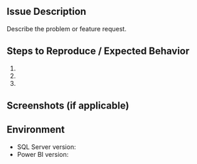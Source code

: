 ## Issue Description
Describe the problem or feature request.

## Steps to Reproduce / Expected Behavior
1.
2.
3.

## Screenshots (if applicable)

## Environment
- SQL Server version:
- Power BI version:
